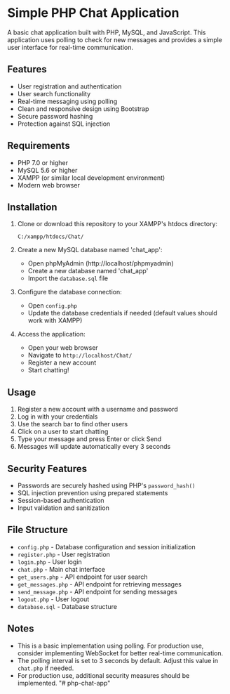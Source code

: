 # Simple PHP Chat Application

A basic chat application built with PHP, MySQL, and JavaScript. This application uses polling to check for new messages and provides a simple user interface for real-time communication.

## Features

- User registration and authentication
- User search functionality
- Real-time messaging using polling
- Clean and responsive design using Bootstrap
- Secure password hashing
- Protection against SQL injection

## Requirements

- PHP 7.0 or higher
- MySQL 5.6 or higher
- XAMPP (or similar local development environment)
- Modern web browser

## Installation

1. Clone or download this repository to your XAMPP's htdocs directory:
   ```
   C:/xampp/htdocs/Chat/
   ```

2. Create a new MySQL database named 'chat_app':
   - Open phpMyAdmin (http://localhost/phpmyadmin)
   - Create a new database named 'chat_app'
   - Import the `database.sql` file

3. Configure the database connection:
   - Open `config.php`
   - Update the database credentials if needed (default values should work with XAMPP)

4. Access the application:
   - Open your web browser
   - Navigate to `http://localhost/Chat/`
   - Register a new account
   - Start chatting!

## Usage

1. Register a new account with a username and password
2. Log in with your credentials
3. Use the search bar to find other users
4. Click on a user to start chatting
5. Type your message and press Enter or click Send
6. Messages will update automatically every 3 seconds

## Security Features

- Passwords are securely hashed using PHP's `password_hash()`
- SQL injection prevention using prepared statements
- Session-based authentication
- Input validation and sanitization

## File Structure

- `config.php` - Database configuration and session initialization
- `register.php` - User registration
- `login.php` - User login
- `chat.php` - Main chat interface
- `get_users.php` - API endpoint for user search
- `get_messages.php` - API endpoint for retrieving messages
- `send_message.php` - API endpoint for sending messages
- `logout.php` - User logout
- `database.sql` - Database structure

## Notes

- This is a basic implementation using polling. For production use, consider implementing WebSocket for better real-time communication.
- The polling interval is set to 3 seconds by default. Adjust this value in `chat.php` if needed.
- For production use, additional security measures should be implemented. "# php-chat-app" 
